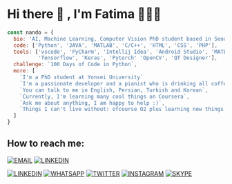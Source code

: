 # Hi there 👋 , I'm Fatima 🧚🏻‍♀️

```js
const nando = {
  bio: 'AI, Machine Learning, Computer Vision PhD student based in Seoul, South Korea',
  code: ['Python', 'JAVA', 'MATLAB', 'C/C++', 'HTML', 'CSS', 'PHP'],
  tools: ['vscode', 'PyCharm', 'Intellij Idea', 'Android Studio', 'MATLAB', 'Adobe Dreamweaver', 
          'Tensorflow', 'Keras', 'Pytorch' 'OpenCV', 'QT Designer'],
  challenge: `100 Days of Code in Python`,
  more: [
    `I'm a PhD student at Yonsei University` 
    `I'm a passionate developer and a pianist who is drinking all coffee in Seoul, Korea`,
    `You can talk to me in English, Persian, Turkish and Korean`,
    `Currently, I'm learning many cool things on Coursera`,
    `Ask me about anything, I am happy to help :)`,
    `Things I can't live without: ofcourse O2 plus learning new things every day`,
  ]
}
```

## How to reach me:

[![EMAIL](https://i.ibb.co/hMP6JNc/Webp-net-resizeimage.png)](mailto:fatimada@yonsei.ac.kr) 
[![LINKEDIN](https://i.ibb.co/0nhpDR2/Webp-net-resizeimage-2.png)](https://www.linkedin.com/in/patimada/)

[![LINKEDIN](https://camo.githubusercontent.com/4710c8417adc9fc1e9fe4b44a7f6b2451d053cdfc0ac97550b67dc268973b14e/68747470733a2f2f696d672e69636f6e73382e636f6d2f627562626c65732f35302f3030303030302f6c696e6b6564696e2e706e67)](https://www.linkedin.com/in/patimada/)
[![WHATSAPP](https://i.ibb.co/RcdjJxW/whatsapp.png)](https://api.whatsapp.com/send/?phone=821089387292&text&app_absent=0) 
[![TWITTER](https://i.ibb.co/0BcNGqh/twitter.png)](https://twitter.com/XFatiJanX) 
[![INSTAGRAM](https://i.ibb.co/w75L4J7/Webp-net-resizeimage-1.png)](https://www.instagram.com/fatimadhghn/)
[![SKYPE](https://i.ibb.co/HKgW9GY/Webp-net-resizeimage-3.png)](https://join.skype.com/invite/DeBPNJCTCDTb)

